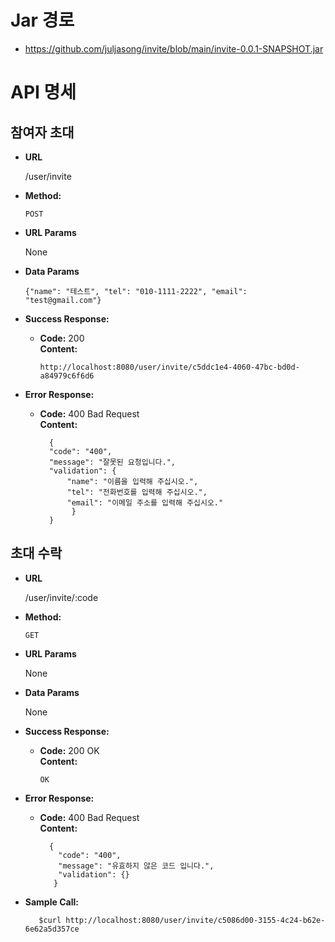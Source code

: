 # Jar 경로
* https://github.com/juljasong/invite/blob/main/invite-0.0.1-SNAPSHOT.jar

# API 명세
**참여자 초대**
----

* **URL**

  /user/invite

* **Method:**

  `POST` 

*  **URL Params**

   None

* **Data Params**

  `{"name": "테스트", "tel": "010-1111-2222", "email": "test@gmail.com"}`

* **Success Response:**

    * **Code:** 200 <br />
      **Content:**
       ```
      http://localhost:8080/user/invite/c5ddc1e4-4060-47bc-bd0d-a84979c6f6d6
       ```

* **Error Response:**

    * **Code:** 400 Bad Request<br />
      **Content:**
      ```
        {
        "code": "400",
        "message": "잘못된 요청입니다.",
        "validation": {
            "name": "이름을 입력해 주십시오.",
            "tel": "전화번호를 입력해 주십시오.",
            "email": "이메일 주소를 입력해 주십시오."
             }
        }
      ```

**초대 수락**
----

* **URL**

  /user/invite/:code

* **Method:**

  `GET`

*  **URL Params**

   None

* **Data Params**

  None

* **Success Response:**

    * **Code:** 200 OK<br />
      **Content:**
       ```
      OK
       ```

* **Error Response:**

    * **Code:** 400 Bad Request<br />
      **Content:**
      ```
        {
          "code": "400",
          "message": "유효하지 않은 코드 입니다.",
          "validation": {}
         }
      ```

* **Sample Call:**

     ```
        $curl http://localhost:8080/user/invite/c5086d00-3155-4c24-b62e-6e62a5d357ce
     ```